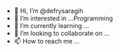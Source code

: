 - 👋 Hi, I’m @defrysaragih
- 👀 I’m interested in ...Programming
- 🌱 I’m currently learning ...
- 💞️ I’m looking to collaborate on ...
- 📫 How to reach me ...

<!---
defrysaragih/defrysaragih is a ✨ special ✨ repository because its `README.md` (this file) appears on your GitHub profile.
You can click the Preview link to take a look at your changes.
--->
